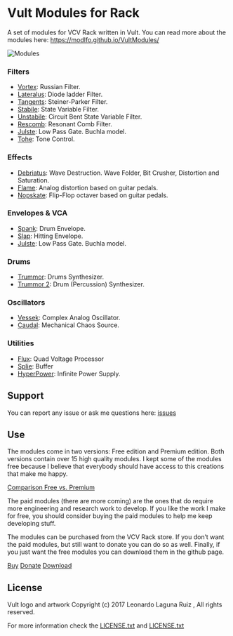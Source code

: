 # Vult Modules for Rack

A set of modules for VCV Rack written in Vult. You can read more about the modules here: https://modlfo.github.io/VultModules/

![Modules](https://modlfo.github.io/VultModules/images/modules.png "Modules")

### Filters
- [Vortex](https://modlfo.github.io/VultModules/vortex/): Russian Filter.
- [Lateralus](https://modlfo.github.io/VultModules/lateralus/): Diode ladder Filter.
- [Tangents](https://modlfo.github.io/VultModules/tangents/): Steiner-Parker Filter.
- [Stabile](https://modlfo.github.io/VultModules/stabile/): State Variable Filter.
- [Unstabile](https://modlfo.github.io/VultModules/unstabile/): Circuit Bent State Variable Filter.
- [Rescomb](https://modlfo.github.io/VultModules/rescomb/): Resonant Comb Filter.
- [Julste](https://modlfo.github.io/VultModules/julste/): Low Pass Gate. Buchla model.
- [Tohe](https://modlfo.github.io/VultModules/tohe/): Tone Control.

### Effects
- [Debriatus](https://modlfo.github.io/VultModules/debriatus/): Wave Destruction. Wave Folder, Bit Crusher, Distortion and Saturation.
- [Flame](https://modlfo.github.io/VultModules/flame/): Analog distortion based on guitar pedals.
- [Nopskate](https://modlfo.github.io/VultModules/nopskate/): Flip-Flop octaver based on guitar pedals.

### Envelopes & VCA
- [Spank](https://modlfo.github.io/VultModules/spank/): Drum Envelope.
- [Slap](https://modlfo.github.io/VultModules/slap/): Hitting Envelope.
- [Julste](https://modlfo.github.io/VultModules/julste/): Low Pass Gate. Buchla model.

### Drums
- [Trummor](https://modlfo.github.io/VultModules/trummor/): Drums Synthesizer.
- [Trummor 2](https://modlfo.github.io/VultModules/trummor2/): Drum (Percussion) Synthesizer.

### Oscillators
- [Vessek](https://modlfo.github.io/VultModules/vessek/): Complex Analog Oscillator.
- [Caudal](https://modlfo.github.io/VultModules/caudal/): Mechanical Chaos Source.

### Utilities
- [Flux](https://modlfo.github.io/VultModules/flux/): Quad Voltage Processor
- [Splie](https://modlfo.github.io/VultModules/splie/): Buffer
- [HyperPower](https://modlfo.github.io/VultModules/hyperpower/): Infinite Power Supply.

## Support
You can report any issue or ask me questions here: [issues](https://github.com/modlfo/VultModules/issues)

## Use

The modules come in two versions: Free edition and Premium edition. Both versions contain over 15 high quality modules. I kept some of the modules free because I believe that everybody should have access to this creations that make me happy.

[Comparison Free vs. Premium](https://modlfo.github.io/VultModules/download/)

The paid modules (there are more coming) are the ones that do require more engineering and research work to develop. If you like the work I make for free, you should consider buying the paid modules to help me keep developing stuff.

The modules can be purchased from the VCV Rack store. If you don’t want the paid modules, but still want to donate you can do so as well. Finally, if you just want the free modules you can download them in the github page.

[Buy](https://vcvrack.com/plugins.html#Leonardo%20Laguna%20Ruiz)
[Donate](https://www.paypal.me/VultModules)
[Download](https://github.com/modlfo/VultModules/releases)

## License

Vult logo and artwork Copyright (c) 2017 Leonardo Laguna Ruiz , All rights reserved.

For more information check the [LICENSE.txt](https://github.com/modlfo/VultModules/blob/master/ARTWORK-LICENSE.txt) and [LICENSE.txt](https://github.com/modlfo/VultModules/blob/master/ARTWORK-LICENSE.txt) 


